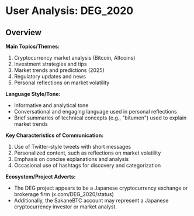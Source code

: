 # User Analysis: DEG_2020

## Overview

**Main Topics/Themes:**

1. Cryptocurrency market analysis (Bitcoin, Altcoins)
2. Investment strategies and tips
3. Market trends and predictions (2025)
4. Regulatory updates and news
5. Personal reflections on market volatility

**Language Style/Tone:**

* Informative and analytical tone
* Conversational and engaging language used in personal reflections
* Brief summaries of technical concepts (e.g., "bitumen") used to explain market trends

**Key Characteristics of Communication:**

1. Use of Twitter-style tweets with short messages
2. Personalized content, such as reflections on market volatility
3. Emphasis on concise explanations and analysis
4. Occasional use of hashtags for discovery and categorization

**Ecosystem/Project Adverts:**

* The DEG project appears to be a Japanese cryptocurrency exchange or brokerage firm (x.com/DEG_2020/status)
* Additionally, the SakaneBTC account may represent a Japanese cryptocurrency investor or market analyst.